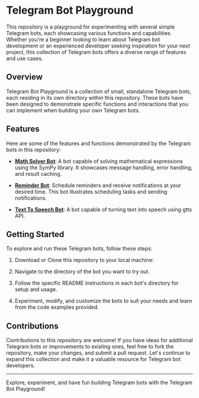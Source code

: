 # Telegram Bot Playground

This repository is a playground for experimenting with several simple Telegram bots, each showcasing various functions and capabilities. Whether you're a beginner looking to learn about Telegram bot development or an experienced developer seeking inspiration for your next project, this collection of Telegram bots offers a diverse range of features and use cases.

## Overview

Telegram Bot Playground is a collection of small, standalone Telegram bots, each residing in its own directory within this repository. These bots have been designed to demonstrate specific functions and interactions that you can implement when building your own Telegram bots.

## Features

Here are some of the features and functions demonstrated by the Telegram bots in this repository:

- [**Math Solver Bot**](simple_math_solver/main.py): A bot capable of solving mathematical expressions using the SymPy library. It showcases message handling, error handling, and result caching.

- [**Reminder Bot**](reminder/main.py): Schedule reminders and receive notifications at your desired time. This bot illustrates scheduling tasks and sending notifications.

- [**Text To Speech Bot**](text_to_speech/main.py): A bot capable of turning text into speech using gtts API.

## Getting Started

To explore and run these Telegram bots, follow these steps:

1. Download or Clone this repository to your local machine:

2. Navigate to the directory of the bot you want to try out.

3. Follow the specific README instructions in each bot's directory for setup and usage.

4. Experiment, modify, and customize the bots to suit your needs and learn from the code examples provided.

## Contributions

Contributions to this repository are welcome! If you have ideas for additional Telegram bots or improvements to existing ones, feel free to fork the repository, make your changes, and submit a pull request. Let's continue to expand this collection and make it a valuable resource for Telegram bot developers.

---

Explore, experiment, and have fun building Telegram bots with the Telegram Bot Playground!
